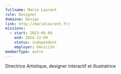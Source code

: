 ```yaml
---
fullname: Marie Laurent
role: Designer
domaine: Design
link: http://marielaurent.fr/
missions:
  - start: 2023-06-09
    end: 2024-12-09
    status: independent
    employer: Omnicité
memberType: autre
---
```

Directrice Artistique, designer interactif et illustratrice